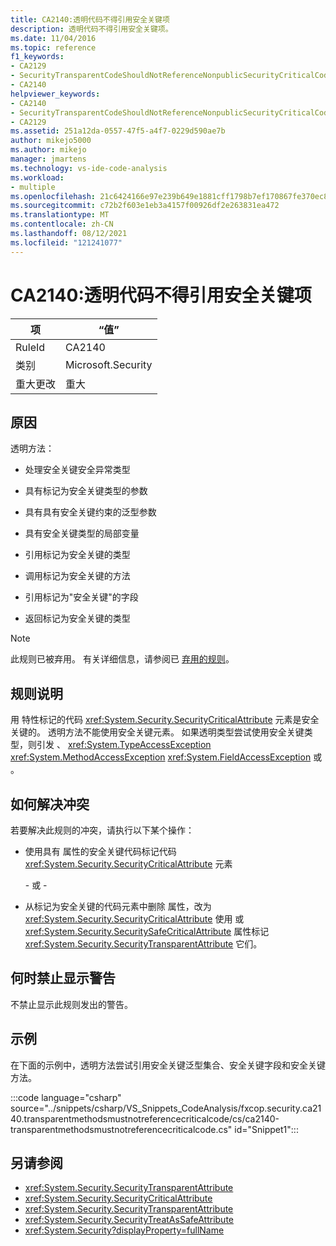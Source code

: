 ```yaml
---
title: CA2140:透明代码不得引用安全关键项
description: 透明代码不得引用安全关键项。
ms.date: 11/04/2016
ms.topic: reference
f1_keywords:
- CA2129
- SecurityTransparentCodeShouldNotReferenceNonpublicSecurityCriticalCode
- CA2140
helpviewer_keywords:
- CA2140
- SecurityTransparentCodeShouldNotReferenceNonpublicSecurityCriticalCode
- CA2129
ms.assetid: 251a12da-0557-47f5-a4f7-0229d590ae7b
author: mikejo5000
ms.author: mikejo
manager: jmartens
ms.technology: vs-ide-code-analysis
ms.workload:
- multiple
ms.openlocfilehash: 21c6424166e97e239b649e1881cff1798b7ef170867fe370ec8fea2cb61db6eb
ms.sourcegitcommit: c72b2f603e1eb3a4157f00926df2e263831ea472
ms.translationtype: MT
ms.contentlocale: zh-CN
ms.lasthandoff: 08/12/2021
ms.locfileid: "121241077"
---
```

# <a name="ca2140-transparent-code-must-not-reference-security-critical-items"></a>CA2140:透明代码不得引用安全关键项

|项|“值”|
|-|-|
|RuleId|CA2140|
|类别|Microsoft.Security|
|重大更改|重大|

## <a name="cause"></a>原因
透明方法：

- 处理安全关键安全异常类型

- 具有标记为安全关键类型的参数

- 具有具有安全关键约束的泛型参数

- 具有安全关键类型的局部变量

- 引用标记为安全关键的类型

- 调用标记为安全关键的方法

- 引用标记为"安全关键"的字段

- 返回标记为安全关键的类型

> [!NOTE]
> 此规则已被弃用。 有关详细信息，请参阅已 [弃用的规则](fxcop-unported-deprecated-rules.md)。

## <a name="rule-description"></a>规则说明

用 特性标记的代码 <xref:System.Security.SecurityCriticalAttribute> 元素是安全关键的。 透明方法不能使用安全关键元素。 如果透明类型尝试使用安全关键类型，则引发 、 <xref:System.TypeAccessException> <xref:System.MethodAccessException> <xref:System.FieldAccessException> 或 。

## <a name="how-to-fix-violations"></a>如何解决冲突

若要解决此规则的冲突，请执行以下某个操作：

- 使用具有 属性的安全关键代码标记代码 <xref:System.Security.SecurityCriticalAttribute> 元素

     \- 或 -

- 从标记为安全关键的代码元素中删除 属性，改为 <xref:System.Security.SecurityCriticalAttribute> 使用 或 <xref:System.Security.SecuritySafeCriticalAttribute> 属性标记 <xref:System.Security.SecurityTransparentAttribute> 它们。

## <a name="when-to-suppress-warnings"></a>何时禁止显示警告

不禁止显示此规则发出的警告。

## <a name="example"></a>示例

在下面的示例中，透明方法尝试引用安全关键泛型集合、安全关键字段和安全关键方法。

:::code language="csharp" source="../snippets/csharp/VS_Snippets_CodeAnalysis/fxcop.security.ca2140.transparentmethodsmustnotreferencecriticalcode/cs/ca2140-transparentmethodsmustnotreferencecriticalcode.cs" id="Snippet1":::

## <a name="see-also"></a>另请参阅

- <xref:System.Security.SecurityTransparentAttribute>
- <xref:System.Security.SecurityCriticalAttribute>
- <xref:System.Security.SecurityTransparentAttribute>
- <xref:System.Security.SecurityTreatAsSafeAttribute>
- <xref:System.Security?displayProperty=fullName>
